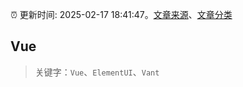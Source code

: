 :alarm_clock: 更新时间: 2025-02-17 18:41:47。[文章来源](/README.md)、[文章分类](/TAGS.md)

## Vue


> 关键字：`Vue`、`ElementUI`、`Vant`



